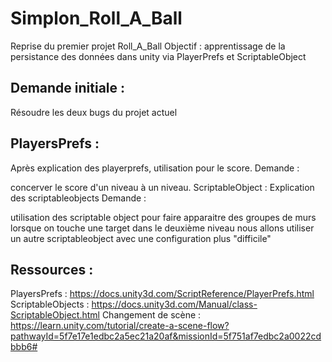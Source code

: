 # Simplon_Roll_A_Ball
Reprise du premier projet Roll_A_Ball Objectif : apprentissage de la persistance des données dans unity via PlayerPrefs et ScriptableObject

## Demande initiale :
Résoudre les deux bugs du projet actuel
## PlayersPrefs :
Après explication des playerprefs, utilisation pour le score. Demande :

concerver le score d'un niveau à un niveau.
ScriptableObject :
Explication des scriptableobjects Demande :

utilisation des scriptable object pour faire apparaitre des groupes de murs lorsque on touche une target
dans le deuxième niveau nous allons utiliser un autre scriptableobject avec une configuration plus "difficile"
## Ressources :
PlayersPrefs : https://docs.unity3d.com/ScriptReference/PlayerPrefs.html
ScriptableObjects : https://docs.unity3d.com/Manual/class-ScriptableObject.html
Changement de scène : https://learn.unity.com/tutorial/create-a-scene-flow?pathwayId=5f7e17e1edbc2a5ec21a20af&missionId=5f751af7edbc2a0022cdbbb6#

